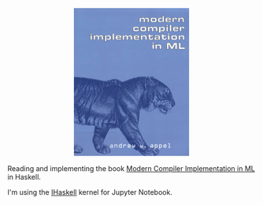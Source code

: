 
<center>
<img src="images/cover.png" style="height: 300px"/>
</center>

Reading and implementing the book [Modern Compiler Implementation in ML](https://www.amazon.com.br/Modern-Compiler-Implementation-Andrew-Appel/dp/0521607647) in Haskell.

I'm using the [IHaskell](https://github.com/gibiansky/IHaskell) kernel for Jupyter Notebook.

